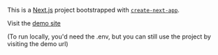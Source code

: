 This is a [Next.js](https://nextjs.org/) project bootstrapped with [`create-next-app`](https://github.com/vercel/next.js/tree/canary/packages/create-next-app).

Visit the [demo site](https://holafly-test-eta.vercel.app/)

(To run locally, you'd need the .env, but you can still use the project by visiting the demo url)
